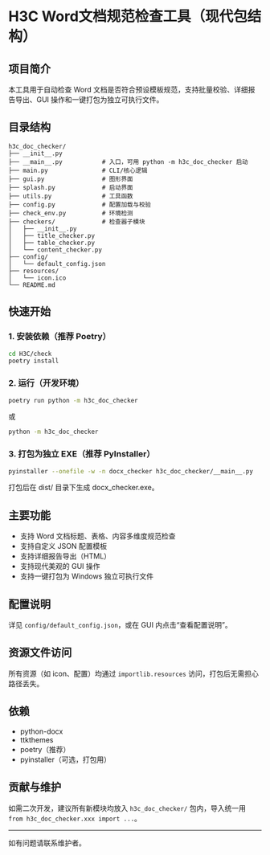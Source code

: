 # H3C Word文档规范检查工具（现代包结构）

## 项目简介
本工具用于自动检查 Word 文档是否符合预设模板规范，支持批量校验、详细报告导出、GUI 操作和一键打包为独立可执行文件。

## 目录结构
```
h3c_doc_checker/
├── __init__.py
├── __main__.py           # 入口，可用 python -m h3c_doc_checker 启动
├── main.py               # CLI/核心逻辑
├── gui.py                # 图形界面
├── splash.py             # 启动界面
├── utils.py              # 工具函数
├── config.py             # 配置加载与校验
├── check_env.py          # 环境检测
├── checkers/             # 检查器子模块
│   ├── __init__.py
│   ├── title_checker.py
│   ├── table_checker.py
│   └── content_checker.py
├── config/
│   └── default_config.json
├── resources/
│   └── icon.ico
└── README.md
```

## 快速开始
### 1. 安装依赖（推荐 Poetry）
```bash
cd H3C/check
poetry install
```

### 2. 运行（开发环境）
```bash
poetry run python -m h3c_doc_checker
```
或
```bash
python -m h3c_doc_checker
```

### 3. 打包为独立 EXE（推荐 PyInstaller）
```bash
pyinstaller --onefile -w -n docx_checker h3c_doc_checker/__main__.py
```
打包后在 dist/ 目录下生成 docx_checker.exe。

## 主要功能
- 支持 Word 文档标题、表格、内容多维度规范检查
- 支持自定义 JSON 配置模板
- 支持详细报告导出（HTML）
- 支持现代美观的 GUI 操作
- 支持一键打包为 Windows 独立可执行文件

## 配置说明
详见 `config/default_config.json`，或在 GUI 内点击“查看配置说明”。

## 资源文件访问
所有资源（如 icon、配置）均通过 `importlib.resources` 访问，打包后无需担心路径丢失。

## 依赖
- python-docx
- ttkthemes
- poetry（推荐）
- pyinstaller（可选，打包用）

## 贡献与维护
如需二次开发，建议所有新模块均放入 `h3c_doc_checker/` 包内，导入统一用 `from h3c_doc_checker.xxx import ...`。

---
如有问题请联系维护者。
